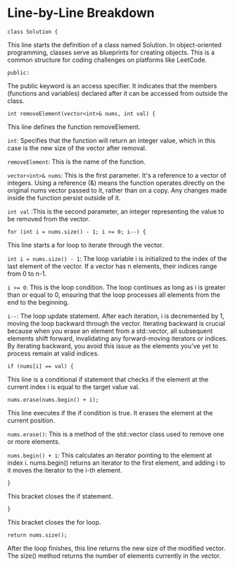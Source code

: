 # Line-by-Line Breakdown

```
class Solution {
```

This line starts the definition of a class named Solution. In object-oriented programming, classes serve as blueprints for creating objects. This is a common structure for coding challenges on platforms like LeetCode.

```
public:
```

The public keyword is an access specifier. It indicates that the members (functions and variables) declared after it can be accessed from outside the class.

```
int removeElement(vector<int>& nums, int val) {
```

This line defines the function removeElement.

```int```: Specifies that the function will return an integer value, which in this case is the new size of the vector after removal.

```removeElement```: This is the name of the function.

```vector<int>& nums```: This is the first parameter. It's a reference to a vector of integers. Using a reference (&) means the function operates directly on the original nums vector passed to it, rather than on a copy. Any changes made inside the function persist outside of it.

```int val``` :This is the second parameter, an integer representing the value to be removed from the vector.

```
for (int i = nums.size() - 1; i >= 0; i--) {
```

This line starts a for loop to iterate through the vector.

```int i = nums.size() - 1```: The loop variable i is initialized to the index of the last element of the vector. If a vector has n elements, their indices range from 0 to n-1.

```i >= 0```: This is the loop condition. The loop continues as long as i is greater than or equal to 0, ensuring that the loop processes all elements from the end to the beginning.

```i--```: The loop update statement. After each iteration, i is decremented by 1, moving the loop backward through the vector. Iterating backward is crucial because when you erase an element from a std::vector, all subsequent elements shift forward, invalidating any forward-moving iterators or indices.  By iterating backward, you avoid this issue as the elements you've yet to process remain at valid indices.

```
if (nums[i] == val) {
```

This line is a conditional if statement that checks if the element at the current index i is equal to the target value val.

```
nums.erase(nums.begin() + i);
```

This line executes if the if condition is true. It erases the element at the current position.

```nums.erase()```: This is a method of the std::vector class used to remove one or more elements.

```nums.begin() + i```: This calculates an iterator pointing to the element at index i. nums.begin() returns an iterator to the first element, and adding i to it moves the iterator to the i-th element.

```
}
```
This bracket closes the if statement.

```
}
```
This bracket closes the for loop.

```
return nums.size();
```

After the loop finishes, this line returns the new size of the modified vector. The size() method returns the number of elements currently in the vector.
